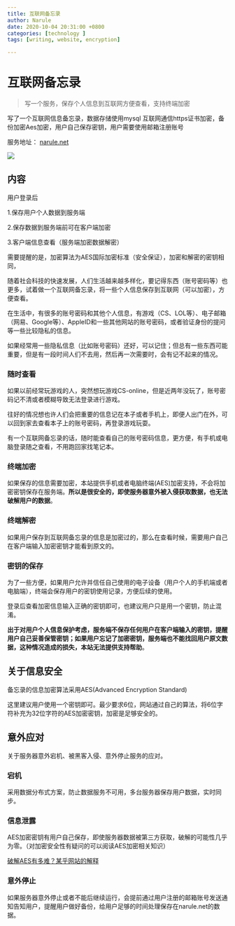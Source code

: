 ```yaml
---
title: 互联网备忘录
author: Narule
date: 2020-10-04 20:31:00 +0800
categories: [technology ]
tags: [writing, website, encryption]

---
```




# 互联网备忘录

> 写一个服务，保存个人信息到互联网方便查看，支持终端加密



写了一个互联网信息备忘录，数据存储使用mysql 互联网通信https证书加密，备份加密Aes加密，用户自己保存密钥，用户需要使用邮箱注册账号

服务地址： [narule.net](http://www.narule.net)

![](http://narule.net/staticf/img/internetmemo_structure.png)

<!--more-->
## 内容

用户登录后

1.保存用户个人数据到服务端

2.保存数据到服务端前可在客户端加密

3.客户端信息查看（服务端加密数据解密）

需要提醒的是，加密算法为AES国际加密标准（安全保证），加密和解密的密钥相同，

随着社会科技的快速发展，人们生活越来越多样化，要记得东西（账号密码等）也更多，试着做一个互联网备忘录，将一些个人信息保存到互联网（可以加密），方便查看。

在生活中，有很多的账号密码和其他个人信息，有游戏（CS、LOL等）、电子邮箱（网易、Google等）、AppleID和一些其他网站的账号密码，或者验证身份的提问等一些比较隐私的信息。

如果经常用一些隐私信息（比如账号密码）还好，可以记住；但总有一些东西可能重要，但是有一段时间人们不去用，然后再一次需要时，会有记不起来的情况。

### 随时查看

如果以前经常玩游戏的人，突然想玩游戏CS-online，但是近两年没玩了，账号密码记不清或者模糊导致无法登录进行游戏。

往好的情况想也许人们会把重要的信息记在本子或者手机上，即便人出门在外，可以回到家去查看本子上的账号密码，再登录游戏玩耍。

有一个互联网备忘录的话，随时能查看自己的账号密码信息，更方便，有手机或电脑登录随之查看，不用跑回家找笔记本。

### 终端加密

如果保存的信息需要加密，本站提供手机或者电脑终端(AES)加密支持，不会将加密密钥保存在服务端。**所以是很安全的，即使服务器意外被入侵获取数据，也无法破解用户的数据**。



### 终端解密

如果用户保存到互联网备忘录的信息是加密过的，那么在查看时候，需要用户自己在客户端输入加密密钥才能看到原文的。



### 密钥的保存

为了一些方便，如果用户允许并信任自己使用的电子设备（用户个人的手机端或者电脑端），终端会保存用户的密钥使用记录，方便后续的使用。

登录后查看加密信息输入正确的密钥即可，也建议用户只是用一个密钥，防止混淆。

**出于对用户个人信息保护考虑，服务端不保存任何用户在客户端输入的密钥，提醒用户自己妥善保管密钥；如果用户忘记了加密密钥，服务端也不能找回用户原文数据，这种情况造成的损失，本站无法提供支持帮助**。

## 关于信息安全

备忘录的信息加密算法采用AES(Advanced Encryption Standard) 

这里建议用户使用一个密钥即可。最少要求6位，网站通过自己的算法，将6位字符补充为32位字符的AES加密密钥，加密是足够安全的。

## 意外应对

关于服务器意外宕机、被黑客入侵、意外停止服务的应对。

### 宕机

采用数据分布式方案，防止数据服务不可用，多台服务器保存用户数据，实时同步。

### 信息泄露

AES加密密钥有用户自己保存，即使服务器数据被第三方获取，破解的可能性几乎为零。（对加密安全性有疑问的可以阅读AES加密相关知识）

[破解AES有多难？某乎网站的解释](https://www.zhihu.com/question/34563299/answer/59176478)

### 意外停止

如果服务器意外停止或者不能后继续运行，会提前通过用户注册的邮箱账号发送通知告知用户，提醒用户做好备份，给用户足够的时间处理保存在narule.net的数据。
